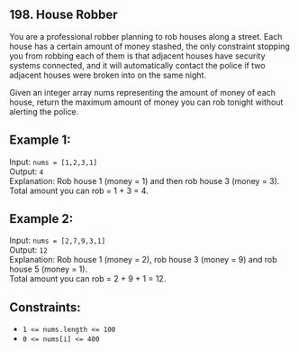 ## 198. House Robber

You are a professional robber planning to rob houses along a street. Each house has a certain amount of money stashed,
the only constraint stopping you from robbing each of them is that adjacent houses have security systems connected, and
it will automatically contact the police if two adjacent houses were broken into on the same night.

Given an integer array nums representing the amount of money of each house, return the maximum amount of money you can
rob tonight without alerting the police.

## Example 1:

Input: `nums = [1,2,3,1]`<br>
Output: `4`<br>
Explanation: Rob house 1 (money = 1) and then rob house 3 (money = 3).<br>
Total amount you can rob = 1 + 3 = 4.

## Example 2:

Input: `nums = [2,7,9,3,1]`<br>
Output: `12`<br>
Explanation: Rob house 1 (money = 2), rob house 3 (money = 9) and rob house 5 (money = 1).<br>
Total amount you can rob = 2 + 9 + 1 = 12.

## Constraints:

- `1 <= nums.length <= 100`
- `0 <= nums[i] <= 400`
